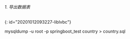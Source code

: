 ###### 1. 导出数据表
{: id="20201012093227-liblvbc"}

mysqldump -u root -p springboot_test country > country.sql
